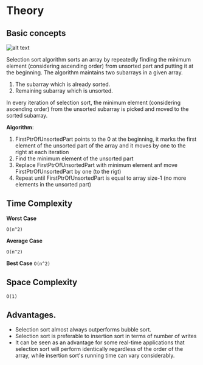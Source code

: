 #  Theory

## Basic concepts

![alt text](https://he-s3.s3.amazonaws.com/media/uploads/2888f5b.png "Selection sort")

Selection sort algorithm sorts an array by repeatedly finding the minimum element (considering ascending order) from unsorted part and putting it at the beginning. The algorithm maintains two subarrays in a given array.

1) The subarray which is already sorted.
2) Remaining subarray which is unsorted.

In every iteration of selection sort, the minimum element (considering ascending order) from the unsorted subarray is picked and moved to the sorted subarray.

**Algorithm**:

1) FirstPtrOfUnsortedPart points to the 0 at the beginning, it marks the first element of the unsorted part of the array and it moves by one to the right at each iteration
2) Find the minimum element of the unsorted part 
3) Replace FirstPtrOfUnsortedPart with minimum element anf move FirstPtrOfUnsortedPart by one (to the rigt)
4) Repeat until FirstPtrOfUnsortedPart is equal to array size-1 (no more elements in the unsorted part)

## Time Complexity

**Worst Case**

`O(n^2)`

**Average Case**

`O(n^2)`

**Best Case**
`O(n^2)`


## Space Complexity

`O(1)`

##  Advantages.

- Selection sort almost always outperforms bubble sort.
- Selection sort is preferable to insertion sort in terms of number of writes
- It can be seen as an advantage for some real-time applications that selection sort will perform identically regardless of the order of the array, while insertion sort's running time can vary considerably.





